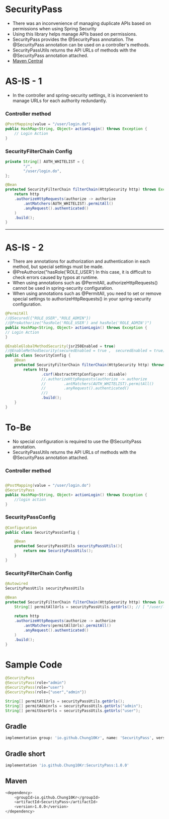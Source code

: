 # SecurityPass
- There was an inconvenience of managing duplicate APIs based on permissions when using Spring Security
- Using this library helps manage APIs based on permissions.
- SecurityPass provides the @SecurityPass annotation. The @SecurityPass annotation can be used on a controller's methods.
- SecurityPassUtils returns the API URLs of methods with the @SecurityPass annotation attached.
- [Maven Central](https://central.sonatype.com/artifact/io.github.Chung10Kr/SecurityPass/1.0.0/overview)

# AS-IS - 1

- In the controller and spring-security settings, it is inconvenient to manage URLs for each authority redundantly.
### Controller method
```java
@PostMapping(value = "/user/login.do")
public HashMap<String, Object> actionLogin() throws Exception {
    // Login Action
}
```

### SecurityFilterChain Config
```java
private String[] AUTH_WHITELIST = {
        "/",
        "/user/login.do",
};

@Bean
protected SecurityFilterChain filterChain(HttpSecurity http) throws Exception {
    return http
    .authorizeHttpRequests(authorize -> authorize
        .antMatchers(AUTH_WHITELIST).permitAll()
        .anyRequest().authenticated()
    )
    .build();
}
```

------------
# AS-IS - 2
- There are annotations for authorization and authentication in each method, but special settings must be made.
- @PreAuthorize("hasRole('ROLE_USER') In this case, it is difficult to check errors caused by typos at runtime.
- When using annotations such as @PermitAll, authorizeHttpRequests() cannot be used in spring-security configuration.
- When using annotations such as @PermitAll, you need to set or remove special settings to authorizeHttpRequests() in your spring-security configuration.
```java
@PermitAll
//@Secured({"ROLE_USER","ROLE_ADMIN"})
//@PreAuthorize("hasRole('ROLE_USER') and hasRole('ROLE_ADMIN')")
public HashMap<String, Object> actionLogin() throws Exception {
// Login Action
}
```
```java
@EnableGlobalMethodSecurity(jsr250Enabled = true)
//@EnableMethodSecurity(securedEnabled = true ,  securedEnabled = true)
public class SecurityConfig {
    @Bean
    protected SecurityFilterChain filterChain(HttpSecurity http) throws Exception {
        return http
                .csrf(AbstractHttpConfigurer::disable)
                //.authorizeHttpRequests(authorize -> authorize
                //        .antMatchers(AUTH_WHITELIST).permitAll()
                //        .anyRequest().authenticated()
                //)
                .build();
    }
}
```
# To-Be
- No special configuration is required to use the @SecurityPass annotation.
- SecurityPassUtils returns the API URLs of methods with the @SecurityPass annotation attached.
### Controller method
```java

@PostMapping(value = "/user/login.do")
@SecurityPass
public HashMap<String, Object> actionLogin() throws Exception {
    //login action
}

```

### SecurityPassConfig
```java
@Configuration
public class SecurityPassConfig {

    @Bean
    protected SecurityPassUtils securityPassUtils(){
        return new SecurityPassUtils();
    }
}
```
### SecurityFilterChain Config
```java
@Autowired
SecurityPassUtils securityPassUtils

@Bean
protected SecurityFilterChain filterChain(HttpSecurity http) throws Exception {
    String[] permitAllUrls = securityPassUtils.getUrls(); // [ "/user/login.do" ]
        
    return http
    .authorizeHttpRequests(authorize -> authorize
        .antMatchers(permitAllUrls).permitAll()
        .anyRequest().authenticated()
    )
    .build();
}
```


# Sample Code
```java
@SecurityPass
@SecurityPass(role="admin")
@SecurityPass(role="user")
@SecurityPass(role={"user","admin"})
```
```java
String[] permitAllUrls = securityPassUtils.getUrls();
String[] permitAdminrls = securityPassUtils.getUrls("admin");
String[] permitUserUrls = securityPassUtils.getUrls("user");
```



## Gradle
```bash
implementation group: 'io.github.Chung10Kr', name: 'SecurityPass', version: '1.0.0'
```
## Gradle short
```bash
implementation 'io.github.Chung10Kr:SecurityPass:1.0.0'
```
## Maven
```bash
<dependency>
    <groupId>io.github.Chung10Kr</groupId>
    <artifactId>SecurityPass</artifactId>
    <version>1.0.0</version>
</dependency>
```